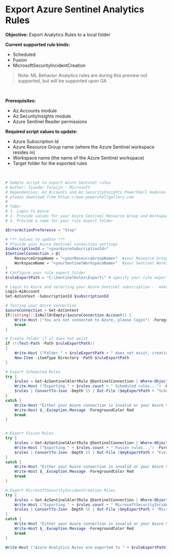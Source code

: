 # Export Azure Sentinel Analytics Rules

**Objective:** Export Analytics Rules to a local folder <br/>

**Current supported rule kinds:**
* Scheduled
* Fusion
* MicrosoftSecurityIncidentCreation

> Note: ML Behavior Analytics rules are during this preview not supported, but will be supported upon GA

<br/>

**Prerequisites:**
* Az.Accounts module
* Az.SecurityInsights module
* Azure Sentinel Reader permissions


**Required script values to update:**
* Azure Subscription Id
* Azure Resource Group name (where the Azure Sentinel workspace resides in)
* Workspace name (the name of the Azure Sentinel workspace)
* Target folder for the exported rules <br/>
<br/>



```powershell
# Sample script to export Azure Sentinel rules
# Author: Tiander Turpijn - Microsoft
# Dependencies: Az.Accounts and Az.SecurityInsights PowerShell modules imported,
# please download from https://www.powershellgallery.com
#
# ToDo:
# 1. Login to Azure
# 2. Provide values for your Azure Sentinel Resource Group and Workspace
# 3. Provide a name for your rule export folder

$ErrorActionPreference = "Stop"

# *** Values to update ***
# Provide your Azure Sentinel connection settings
$subscriptionId = "<yourAzureSubscriptionId>"
$SentinelConnection = @{
    ResourceGroupName = "<yourResourceGroupName>"  #your Resource Group name where your workspace is located
    WorkspaceName = "<yourSentinelWorkspaceName>"  #your Sentinel Workspace name
}
# Configure your rule export folder
$ruleExportPath = "C:\SentinelRules\Export\" # specify your rule export folder

# Login to Azure and selecting your Azure Sentinel subscription -  make sure you have installed the Az.Accounts module
Login-AzAccount
Set-AzContext -SubscriptionId $subscriptionId

# Testing your Azure connection
$azureConnection = Get-AzContext
If([string]::IsNullOrEmpty($azureConnection.Account)) {            
    Write-Host ("You are not connected to Azure, please login") -ForegroundColor Red
    break
} 

# Create folder if it does not exist
if (!(Test-Path -Path $ruleExportPath))
{
    Write-Host ("Folder " + $ruleExportPath + " does not exist, creating the folder for you....") -ForegroundColor Red
    New-Item -itemType Directory -Path $ruleExportPath
}

# Export Scheduled Rules
try {
    $rules = Get-AzSentinelAlertRule @SentinelConnection | Where-Object {$_.Kind -eq "Scheduled"} 
    Write-Host ("Exporting " + $rules.count + " Scheduled rules...") -ForegroundColor Yellow
    $rules | ConvertTo-Json -Depth 15 | Out-File ($myExportPath + "Scheduled.json") -Force
}
catch {
    Write-Host "Either your Azure connection is invalid or your Azure Sentinel settings are incorrect" -ForegroundColor Red
    Write-Host $_.Exception.Message -ForegroundColor Red
    break
}


# Export Fusion Rules
try {
    $rules = Get-AzSentinelAlertRule @SentinelConnection | Where-Object {$_.Kind -eq "Fusion"} 
    Write-Host ("Exporting " + $rules.count + " Fusion rules...") -ForegroundColor Yellow
    $rules | ConvertTo-Json -Depth 15 | Out-File ($myExportPath + "Fusion.json") -Force
}
catch {
    Write-Host "Either your Azure connection is invalid or your Azure Sentinel settings are incorrect" -ForegroundColor Red
    Write-Host $_.Exception.Message -ForegroundColor Red
    break
}

# Export MicrosoftSecurityIncidentCreation Rules
try {
    $rules = Get-AzSentinelAlertRule @SentinelConnection | Where-Object {$_.Kind -eq "MicrosoftSecurityIncidentCreation"} 
    Write-Host ("Exporting " + $rules.count + " MicrosoftSecurityIncidentCreation rules...") -ForegroundColor Yellow
    $rules | ConvertTo-Json -Depth 15 | Out-File ($myExportPath + "MicrosoftSecurityIncidentCreation.json") -Force
}
catch {
    Write-Host "Either your Azure connection is invalid or your Azure Sentinel settings are incorrect" -ForegroundColor Red
    Write-Host $_.Exception.Message -ForegroundColor Red
    break
}

Write-Host ("Azure Analytics Rules are exported to " + $ruleExportPath) -ForegroundColor Yellow
```




